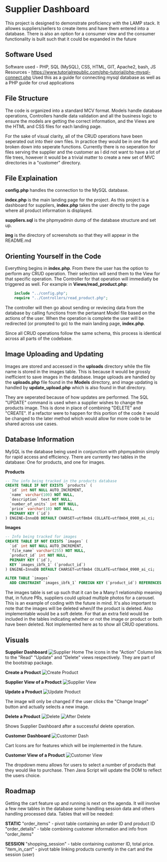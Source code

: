 # Supplier Dashboard
This project is designed to demonstrate proficiency with the LAMP stack. It allowes suppliers/sellers to create items and have them entered into a database. There is also an option for a consumer view and the consumer functionality is built such that it could be expanded in the future

## Software Used 
Software used - PHP, SQL (MySQL), CSS, HTML, GIT, Apache2, bash, JS
Resources - https://www.tutorialrepublic.com/php-tutorial/php-mysql-connect.php
            Used this as a guide for connecting mysql database as well as a PHP guide for crud applications

## File Structure
The code is organized into a standard MCV format. Models handle database operations, Controllers handle data validation and all the business logic to ensure the models are getting the correct information, and the Views are the HTML and CSS files for each landing page.

For the sake of visual clarity, all of the CRUD operations have been seperated out into their own files. In practice they would be in one file and broken down into seperate functions. Currently there is no seperation for files serving the supplier and the customer as I did not want to have a lot of file trees, however it would be a trivial matter to create a new set of MVC directories in a "customer" directory.

## File Explaination
**config.php** handles the connection to the MySQL database.

**index.php** is the main landing page for the project. As this project is a dashboard for suppliers, **index.php** takes the user directly to the page where all product information is displayed.

**suppliers.sql** is the phpmyadmin dump of the database structure and set up.

**img** is the directory of screenshots so that they will appear in the README.md

## Orienting Yourself in the Code
Everything begins in **index.php**. From there the user has the option to perform any CRUD operation. Their selection will send them to the View for that specific operation. The Controller for that operation will immediatly be triggered as well.
For example in **Views/read_product.php**:
```php
    include "../config.php";
    require "../Controllers/read_product.php";
```
The controller will then go about sending or reviecing data from the database by calling functions from the pertanant Model file based on the actions of the user. When the operation is complete the user will be redirected (or prompted to go) to the main landing page, **index.php**.

Since all CRUD operations follow the same schema, this process is identical across all parts of the codebase.

## Image Uploading and Updating
Images are stored and accessed in the **uploads** directory while the file name is stored in the images table. This is because it would be grossly inefficient to save images in the database. Image uploads are handled by the **uploads.php** file found in the **Models** directory, and image updating is handled by **update_upload.php** which is also found in that directory. 

They are seperated because of how updates are performed. The SQL "UPDATE" command is used when a supplier wishes to change the products image. This is done in place of combining "DELETE" and "CREATE". If a refactor were to happen for this portion of the code it would be changed to the later method which would allow for more code to be shared across use cases.

## Database Information
MySQL is the database being used in conjunction with phpmyadmin simply for rapid access and efficiency. There are currently two tables in the database: One for products, and one for images. 

**Products**
```sql 
-- The info being tracked in the products database
CREATE TABLE IF NOT EXISTS `products` (
  `id` int NOT NULL AUTO_INCREMENT,
  `name` varchar(100) NOT NULL,
  `description` text NOT NULL,
  `number_of_units` int NOT NULL,
  `price` varchar(10) NOT NULL,
  PRIMARY KEY (`id`)
) ENGINE=InnoDB DEFAULT CHARSET=utf8mb4 COLLATE=utf8mb4_0900_ai_ci;
```

**Images**
```sql
-- Info being tracked for images
CREATE TABLE IF NOT EXISTS `images` (
  `id` int NOT NULL AUTO_INCREMENT,
  `file_name` varchar(255) NOT NULL,
  `product_id` int NOT NULL,
  PRIMARY KEY (`id`),
  KEY `images_ibfk_1` (`product_id`)
) ENGINE=InnoDB DEFAULT CHARSET=utf8mb4 COLLATE=utf8mb4_0900_ai_ci;

ALTER TABLE `images`
  ADD CONSTRAINT `images_ibfk_1` FOREIGN KEY (`product_id`) REFERENCES `products` (`id`) ON DELETE CASCADE ON UPDATE RESTRICT;
```

The images table is set up such that it can be a Many:1 relationship meaning that, in future PRs, suppliers could upload multiple photos for a carousel. This is an example of coding with the future in mind. It's also important to note that the images will be deleted when/if the product is deleted. Also implementable would be a soft delete. For that an extra field would be included in the tables indicating whether or not the image or product or both have been deleted. Not implemented here as to show all CRUD operations.

## Visuals 
**Supplier Dashboard**
![Supplier Home](./img/supplier-home.png)
The icons in the "Action" Column link to the "Read" "Update" and "Delete" views respectively.
They are part of the bootstrap package.

**Create a Product**
![Create Product](./img/create-product.png)


**Supplier View of a Product**
![Supplier View](./img/read-page.png)


**Update a Product**
![Update Product](./img/update-page.png)

The image will only be changed if the user clicks the "Change Image" button and actually selects a new image.



**Delete a Product**
![Delete](./img/delete.png)
![After Delete](./img/post-delete.png)

Shows Supplier Dashboard after a successful delete operation.



**Customer Dashboard**
![Customer Dash](./img/customer-home.png)

Cart Icons are for features which will be implemented in the future.



**Customer View of a Product**
![Customer View](./img/customer-product-view.png)

The dropdown menu allows for users to select a number of products that they would like to purchase. Then Java Script will update the DOM to reflect the users choice.


## Roadmap
Getting the cart feature up and running is next on the agenda. It will involve a few new tables in the database some handling session data and others handling processed data. 
Tables that will be needed:

**STATIC**
"order_items" - pivot table containing an order ID and product ID
"order_details" - table combining customer information and info from "order_items"

**SESSION**
"shopping_session" - table containing customer ID, total price. 
"item_in_cart" - pivot table linking products currently in the cart and the session (user)

    